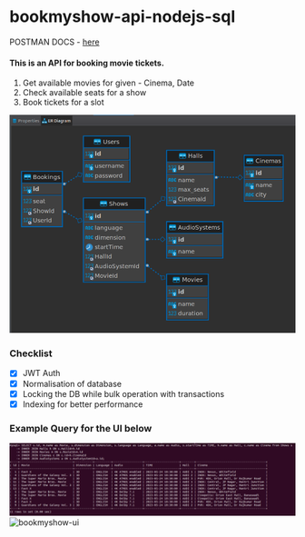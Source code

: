 # bookmyshow-api-nodejs-sql

POSTMAN DOCS - [here](https://documenter.getpostman.com/view/7984450/2s93m5zgVx)

#### This is an API for booking movie tickets.

1. Get available movies for given - Cinema, Date
2. Check available seats for a show
3. Book tickets for a slot

![er-diagram](./readme-assets/er-diagram.png)

### Checklist

- [x] JWT Auth
- [x] Normalisation of database
- [x] Locking the DB while bulk operation with transactions
- [x] Indexing for better performance

### Example Query for the UI below

![example-query](./readme-assets/example-query.png)
![bookmyshow-ui](./readme-assets/bookmyshow.png)
